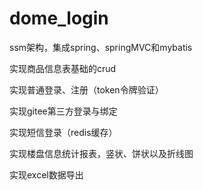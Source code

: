 # dome_login
ssm架构，集成spring、springMVC和mybatis

实现商品信息表基础的crud

实现普通登录、注册（token令牌验证）

实现gitee第三方登录与绑定

实现短信登录（redis缓存）

实现楼盘信息统计报表，竖状、饼状以及折线图

实现excel数据导出
